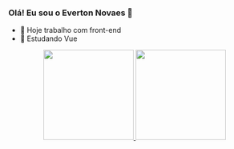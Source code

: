 ### Olá! Eu sou o Everton Novaes 👋

- 🔭 Hoje trabalho com front-end
- 🌱 Estudando Vue

<div align="center"> 
  <a href="https://github.com/everton-nfs">
  <img height="180em" src="https://github-readme-stats.vercel.app/api?username=everton-nfs&count_private=true&show_icons=true&theme=tokyonight&title_color=000include_all_commits=true"/>
  <img height="180em" src="https://github-readme-stats.vercel.app/api/top-langs/?username=everton-nfs&layout=compact&langs_count=7&theme=tokyonight"/>  
</div>

